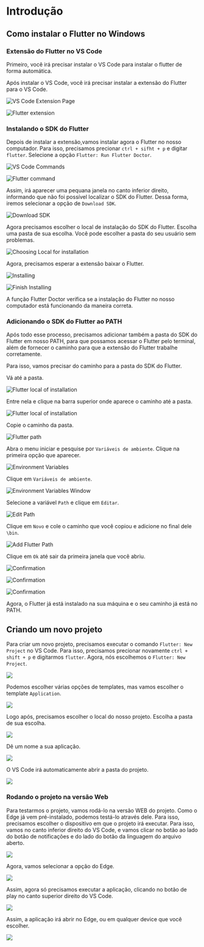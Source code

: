 # Introdução

## Como instalar o Flutter no Windows

### Extensão do Flutter no VS Code

Primeiro, você irá precisar instalar o VS Code para instalar o flutter de forma automática.

Após instalar o VS Code, você irá precisar instalar a extensão do Flutter para o VS Code.

![VS Code Extension Page](assets/extension-page.png)

![Flutter extension](assets/flutter-extension.png)

### Instalando o SDK do Flutter

Depois de instalar a extensão,vamos instalar agora o Flutter no nosso computador. Para isso, precisamos precionar `ctrl + sifht + p` e digitar `flutter`. Selecione a opção `Flutter: Run Flutter Doctor`.

![VS Code Commands](assets/vs-commands.png)

![Flutter command](assets/flutter-doctor.png)

Assim, irá aparecer uma pequana janela no canto inferior direito, informando que não foi possível localizar o SDK do Flutter. Dessa forma, iremos selecionar a opção de `Download SDK`.

![Download SDK](assets/download-sdk.png)

Agora precisamos escolher o local de instalação do SDK do Flutter. Escolha uma pasta de sua escolha. Você pode escolher a pasta do seu usuário sem problemas.

![Choosing Local for installation](assets/choose-flutter-installation-local.png)

Agora, precisamos esperar a extensão baixar o Flutter.

![Installing](assets/installing.png)

![Finish Installing](assets/finish-installing.png)

A função Flutter Doctor verifica se a instalação do Flutter no nosso computador está funcionando da maneira correta.

### Adicionando o SDK do Flutter ao PATH

Após todo esse processo, precisamos adicionar também a pasta do SDK do Flutter em nosso PATH, para que possamos acessar o Flutter pelo terminal, além de fornecer o caminho para que a extensão do Flutter trabalhe corretamente.

Para isso, vamos precisar do caminho para a pasta do SDK do Flutter.

Vá até a pasta.

![Flutter local of installation](assets/local.png)

Entre nela e clique na barra superior onde aparece o caminho até a pasta.

![Flutter local of installation](assets/path-bar.png)

Copie o caminho da pasta.

![Flutter path](assets/path.png)

Abra o menu iniciar e pesquise por `Variáveis de ambiente`. Clique na primeira opção que aparecer.

![Environment Variables](assets/variables.png)

Clique em `Variáveis de ambiente`. 

![Environment Variables Window](assets/variables-2.png)

Selecione a variável `Path` e clique em `Editar`. 

![Edit Path](assets/edit-path.png)

Clique em `Novo` e cole o caminho que você copiou e adicione no final dele `\bin`.

![Add Flutter Path](assets/add-flutter-path.png)

Clique em `Ok` até sair da primeira janela que você abriu.

![Confirmation](assets/confirmation.png)

![Confirmation](assets/confirmation-2.png)

![Confirmation](assets/confirmation-3.png)

Agora, o Flutter já está instalado na sua máquina e o seu caminho já está no PATH.

## Criando um novo projeto

Para criar um novo projeto, precisamos executar o comando `Flutter: New Project` no VS Code. Para isso, precisamos precionar novamente `ctrl + shift + p` e digitarmos `flutter`. Agora, nós escolhemos o `Flutter: New Project`.

![](assets/new-project.png)

Podemos escolher várias opções de templates, mas vamos escolher o template `Application`. 

![](assets/templates.png)

Logo após, precisamos escolher o local do nosso projeto. Escolha a pasta de sua escolha.

![](assets/project-local.png)

Dê um nome a sua aplicação.

![](assets/new-project-name.png)

O VS Code irá automaticamente abrir a pasta do projeto.

![](assets/project.png)

### Rodando o projeto na versão Web

Para testarmos o projeto, vamos rodá-lo na versão WEB do projeto. Como o Edge já vem pré-instalado, podemos testá-lo através dele. Para isso, precisamos escolher o dispositivo em que o projeto irá executar. Para isso, vamos no canto inferior direito do VS Code, e vamos clicar no botão ao lado do botão de notificações e do lado do botão da linguagem do arquivo aberto.

![](assets/device.png)

Agora, vamos selecionar a opção do Edge.

![](assets/edge-device.png)

Assim, agora só precisamos executar a aplicação, clicando no botão de play no canto superior direito do VS Code.

![](assets/running.png)

Assim, a aplicação irá abrir no Edge, ou em qualquer device que você escolher.

![](assets/running-on-edge.png)